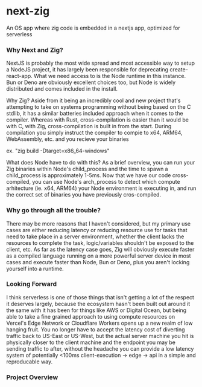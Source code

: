 # next-zig
An OS app where zig code is embedded in a nextjs app, optimized for serverless




### Why Next and Zig?
NextJS is probably the most wide spread and most accessible way to setup a NodeJS project, it has largely been responsible for deprecating create-react-app. What we need access to is the Node runtime in this instance. Bun or Deno are obviously excellent choices too, but Node is widely distributed and comes included in the install.

Why Zig? Aside from it being an incredibly cool and new project that's attempting to take on systems programming without being based on the C stdlib, it has a similar batteries included approach when it comes to the compiler. Whereas with Rust, cross-compilation is easier than it would be with C, with Zig, cross-compilation is built in from the start. During compilation you simply instruct the compiler to compie to x64, ARM64, WebAssembly, etc. and you recieve your binaries

ex. "zig build -Dtarget=x86_64-windows"

What does Node have to do with this? As a brief overview, you can run your Zig binaries within Node's child_process and the time to spawn a child_process is approximately 1-5ms. Now that we have our code cross-compiled, you can use Node's arch_process to detect which compute arhitecture (ie. x64, ARM64) your Node environment is executing in, and run the correct set of binaries you have previously cros-compiled. 




### Why go through all the trouble?
There may be more reasons that I haven't considered, but my primary use cases are either reducing latency or reducing resource use for tasks that need to take place in a server environment, whether the client lacks the resources to complete the task, logic/variables shouldn't be exposed to the client, etc. As far as the latency case goes, Zig will obviously execute faster as a compiled language running on a more powerful server device in most cases and execute faster than Node, Bun or Deno, plus you aren't locking yourself into a runtime. 




### Looking Forward
I think serverless is one of those things that isn't getting a lot of the respect it deserves largely, because the ecosystem hasn't been built out around it the same with it has been for things like AWS or Digital Ocean, but being able to take a fine grained approach to using compute resources on Vercel's Edge Network or Cloudflare Workers opens up a new realm of low hanging fruit. You no longer have to accept the latency cost of diverting traffic back to US-East or US-West, but the actual server machine you hit is physically closer to the client machine and the endpoint you may be sending traffic to after, without the headache you can provide a low latency system of potentially <100ms client-execution -> edge -> api in a simple and reproducable way.




### Project Overview
